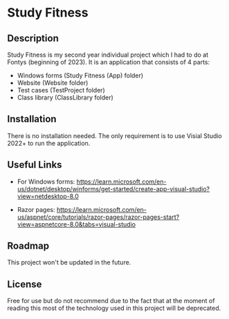 # Study Fitness


## Description
Study Fitness is my second year individual project which I had to do at Fontys (beginning of 2023). It is an application that consists of 4 parts:
- Windows forms (Study Fitness (App) folder)
- Website  (Website folder)
- Test cases  (TestProject folder)
- Class library  (ClassLibrary folder)


## Installation
There is no installation needed. The only requirement is to use Visial Studio 2022+ to run the application.

## Useful Links
- For Windows forms: https://learn.microsoft.com/en-us/dotnet/desktop/winforms/get-started/create-app-visual-studio?view=netdesktop-8.0

- Razor pages: https://learn.microsoft.com/en-us/aspnet/core/tutorials/razor-pages/razor-pages-start?view=aspnetcore-8.0&tabs=visual-studio


## Roadmap
This project won't be updated in the future.


## License
Free for use but do not recommend due to the fact that at the moment of reading this most of the technology used in this project will be deprecated.

